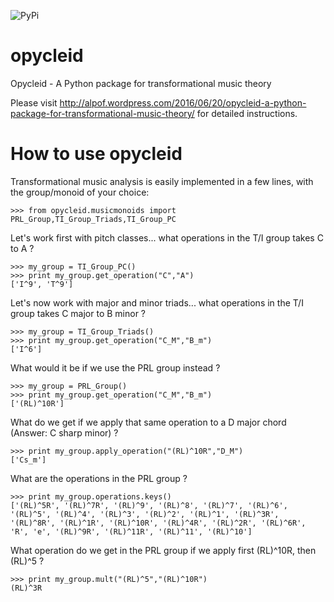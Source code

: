 ![PyPi](https://badge.fury.io/py/opycleid.svg)

# opycleid
Opycleid - A Python package for transformational music theory

Please visit http://alpof.wordpress.com/2016/06/20/opycleid-a-python-package-for-transformational-music-theory/
for detailed instructions.

How to use opycleid
==========

Transformational music analysis is easily implemented in a few lines, with the group/monoid of your choice:

    >>> from opycleid.musicmonoids import PRL_Group,TI_Group_Triads,TI_Group_PC

Let's work first with pitch classes... what operations in the T/I group takes C to A ?

    >>> my_group = TI_Group_PC()
    >>> print my_group.get_operation("C","A")
    ['I^9', 'T^9']

Let's now work with major and minor triads... what operations in the T/I group takes C major to B minor ?

    >>> my_group = TI_Group_Triads()
    >>> print my_group.get_operation("C_M","B_m")
    ['I^6']

What would it be if we use the PRL group instead ?

    >>> my_group = PRL_Group()
    >>> print my_group.get_operation("C_M","B_m")
    ['(RL)^10R']

What do we get if we apply that same operation to a D major chord (Answer: C sharp minor) ?

    >>> print my_group.apply_operation("(RL)^10R","D_M")
    ['Cs_m']

What are the operations in the PRL group ?

    >>> print my_group.operations.keys()
    ['(RL)^5R', '(RL)^7R', '(RL)^9', '(RL)^8', '(RL)^7', '(RL)^6', '(RL)^5', '(RL)^4', '(RL)^3', '(RL)^2', '(RL)^1', '(RL)^3R', '(RL)^8R', '(RL)^1R', '(RL)^10R', '(RL)^4R', '(RL)^2R', '(RL)^6R', 'R', 'e', '(RL)^9R', '(RL)^11R', '(RL)^11', '(RL)^10']

What operation do we get in the PRL group if we apply first (RL)^10R, then (RL)^5 ?

    >>> print my_group.mult("(RL)^5","(RL)^10R")
    (RL)^3R    
